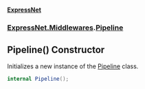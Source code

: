 #### [ExpressNet](ExpressNet.md 'ExpressNet')
### [ExpressNet.Middlewares](ExpressNet.Middlewares.md 'ExpressNet.Middlewares').[Pipeline](ExpressNet.Middlewares.Pipeline.md 'ExpressNet.Middlewares.Pipeline')

## Pipeline() Constructor

Initializes a new instance of the [Pipeline](ExpressNet.Middlewares.Pipeline.md 'ExpressNet.Middlewares.Pipeline') class.

```csharp
internal Pipeline();
```